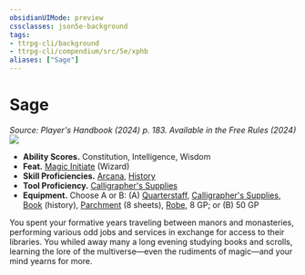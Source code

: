 ```yaml
---
obsidianUIMode: preview
cssclasses: json5e-background
tags:
- ttrpg-cli/background
- ttrpg-cli/compendium/src/5e/xphb
aliases: ["Sage"]
---
```

# Sage
*Source: Player's Handbook (2024) p. 183. Available in the Free Rules (2024)*  
![](backgrounds/XPHB/Sage.webp#right)  

- **Ability Scores.** Constitution, Intelligence, Wisdom  
- **Feat.** [Magic Initiate](magic-initiate-xphb.md) (Wizard)  
- **Skill Proficiencies.** [Arcana](skills.md#Arcana), [History](skills.md#History)  
- **Tool Proficiency.** [Calligrapher's Supplies](calligraphers-supplies-xphb.md)  
- **Equipment.** Choose A or B: (A) [Quarterstaff](quarterstaff-xphb.md), [Calligrapher's Supplies](calligraphers-supplies-xphb.md), [Book](book-xphb.md) (history), [Parchment](parchment-xphb.md) (8 sheets), [Robe](robe-xphb.md), 8 GP; or (B) 50 GP  

You spent your formative years traveling between manors and monasteries, performing various odd jobs and services in exchange for access to their libraries. You whiled away many a long evening studying books and scrolls, learning the lore of the multiverse—even the rudiments of magic—and your mind yearns for more.